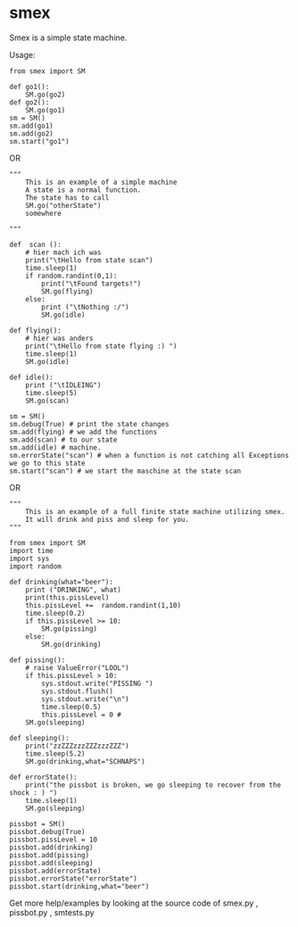 smex
=====
Smex is a simple state machine.


Usage:	

	from smex import SM
	
	def go1():
		SM.go(go2)
	def go2():
		SM.go(go1)
	sm = SM()
	sm.add(go1)
	sm.add(go2)
	sm.start("go1")


OR

	""" 
		This is an example of a simple machine 
		A state is a normal function.
		The state has to call 
		SM.go("otherState")
		somewhere
		
	"""
	
	def  scan ():
		# hier mach ich was
		print("\tHello from state scan")
		time.sleep(1)
		if random.randint(0,1):
			print("\tFound targets!")
			SM.go(flying)
		else:
			print ("\tNothing :/")
			SM.go(idle)

	def flying():
		# hier was anders
		print("\tHello from state flying :) ")
		time.sleep(1)
		SM.go(idle)

	def idle():
		print ("\tIDLEING")
		time.sleep(5)
		SM.go(scan)

	sm = SM() 
	sm.debug(True) # print the state changes
	sm.add(flying) # we add the functions
	sm.add(scan) # to our state
	sm.add(idle) # machine.
	sm.errorState("scan") # when a function is not catching all Exceptions we go to this state
	sm.start("scan") # we start the maschine at the state scan


OR

	""" 
		This is an example of a full finite state machine utilizing smex.
		It will drink and piss and sleep for you.
	"""

	from smex import SM
	import time 
	import sys
	import random

	def drinking(what="beer"):
		print ("DRINKING", what)
		print(this.pissLevel)
		this.pissLevel +=  random.randint(1,10)
		time.sleep(0.2)
		if this.pissLevel >= 10:
			SM.go(pissing)
		else:
			SM.go(drinking)

	def pissing():
		# raise ValueError("LOOL")
		if this.pissLevel > 10:
			sys.stdout.write("PISSING ")
			sys.stdout.flush()
			sys.stdout.write("\n")
			time.sleep(0.5)
			this.pissLevel = 0 #
		SM.go(sleeping)

	def sleeping():
		print("zzZZZzzzZZZzzzZZZ")
		time.sleep(5.2)
		SM.go(drinking,what="SCHNAPS")

	def errorState():
		print("the pissbot is broken, we go sleeping to recover from the shock : ) ")
		time.sleep(1)
		SM.go(sleeping)

	pissbot = SM()
	pissbot.debug(True)
	pissbot.pissLevel = 10
	pissbot.add(drinking)
	pissbot.add(pissing)
	pissbot.add(sleeping)
	pissbot.add(errorState)
	pissbot.errorState("errorState")
	pissbot.start(drinking,what="beer")

Get more help/examples by looking at the source code of
smex.py , pissbot.py , smtests.py